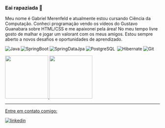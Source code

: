 ### Eai rapaziada 👋
Meu nome é Gabriel Merenfeld e atualmente estou cursando Ciência da Computação. Conheci programação vendo os vídeos do Gustavo Guanabara sobre HTML/CSS e me apaixonei pela área! No meu tempo livre gosto de malhar e jogar um valorant com os meus amigos. Estou sempre aberto a novos desafios e oportunidades de aprendizado.

![Java](https://img.shields.io/badge/-Java-434C5E?&logoColor=fff&logo=openjdk)
![SpringBoot](https://img.shields.io/badge/-SpringBoot-434C5E?&logoColor=fff&logo=spring)
![SpringDataJpa](https://img.shields.io/badge/-SpringDataJPA-434C5E?&logoColor=fff&logo=springdatajpa)
![PostgreSQL](https://img.shields.io/badge/-PostgreSQL-434C5E?&logoColor=fff&logo=postgresql)&nbsp;
![Hibernate](https://img.shields.io/badge/-Hibernate-434C5E?&logoColor=fff&logo=hibernate)
![Git](https://img.shields.io/badge/-Git-434C5E?&logoColor=fff&logo=git)

<div>
<a href="https://github.com/merenfeldg">
<img height="140em" src="https://github-readme-stats.vercel.app/api/top-langs/?username=merenfeldg&layout=compact&langs_count=7&theme=nord"/>
<img height="140em" src="https://github-readme-stats.vercel.app/api?username=merenfeldg&show_icons=true&theme=nord&include_all_commits=true&count_private=true"/>
</div>
<hr>
<p>Entre em contato comigo:<p>
<a href="https://www.linkedin.com/in/gabrielmerenfeld/" target="_blank">
  <img align="center" src="https://img.shields.io/badge/-LinkedIn-434C5E?style=flat&logo=linkedin" alt="linkedin"/>
</a>
